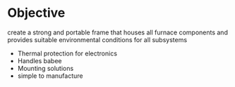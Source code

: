 # Objective
create a strong and portable frame that houses all furnace components and provides suitable environmental conditions for all subsystems


- Thermal protection for electronics
- Handles babee
- Mounting solutions
- simple to manufacture